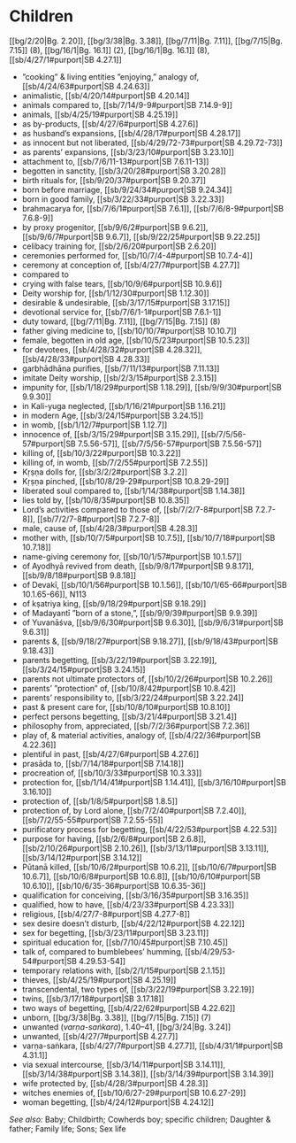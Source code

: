 # Children

[[bg/2/20|Bg. 2.20]], [[bg/3/38|Bg. 3.38]], [[bg/7/11|Bg. 7.11]], [[bg/7/15|Bg. 7.15]] (8), [[bg/16/1|Bg. 16.1]] (2), [[bg/16/1|Bg. 16.1]] (8), [[sb/4/27/1#purport|SB 4.27.1]]

* ”cooking” & living entities ”enjoying,” analogy of, [[sb/4/24/63#purport|SB 4.24.63]]
* animalistic, [[sb/4/20/14#purport|SB 4.20.14]]
* animals compared to, [[sb/7/14/9-9#purport|SB 7.14.9-9]]
* animals, [[sb/4/25/19#purport|SB 4.25.19]]
* as by-products, [[sb/4/27/6#purport|SB 4.27.6]]
* as husband’s expansions, [[sb/4/28/17#purport|SB 4.28.17]]
* as innocent but not liberated, [[sb/4/29/72-73#purport|SB 4.29.72-73]]
* as parents’ expansions, [[sb/3/23/10#purport|SB 3.23.10]]
* attachment to, [[sb/7/6/11-13#purport|SB 7.6.11-13]]
* begotten in sanctity, [[sb/3/20/28#purport|SB 3.20.28]]
* birth rituals for, [[sb/9/20/37#purport|SB 9.20.37]]
* born before marriage, [[sb/9/24/34#purport|SB 9.24.34]]
* born in good family, [[sb/3/22/33#purport|SB 3.22.33]]
* brahmacarya for, [[sb/7/6/1#purport|SB 7.6.1]], [[sb/7/6/8-9#purport|SB 7.6.8-9]]
* by proxy progenitor, [[sb/9/6/2#purport|SB 9.6.2]], [[sb/9/6/7#purport|SB 9.6.7]], [[sb/9/22/25#purport|SB 9.22.25]]
* celibacy training for, [[sb/2/6/20#purport|SB 2.6.20]]
* ceremonies performed for, [[sb/10/7/4-4#purport|SB 10.7.4-4]]
* ceremony at conception of, [[sb/4/27/7#purport|SB 4.27.7]]
* compared to
* crying with false tears, [[sb/10/9/6#purport|SB 10.9.6]]
* Deity worship for, [[sb/1/12/30#purport|SB 1.12.30]]
* desirable & undesirable, [[sb/3/17/15#purport|SB 3.17.15]]
* devotional service for, [[sb/7/6/1-1#purport|SB 7.6.1-1]]
* duty toward, [[bg/7/11|Bg. 7.11]], [[bg/7/15|Bg. 7.15]] (8)
* father giving medicine to, [[sb/10/10/7#purport|SB 10.10.7]]
* female, begotten in old age, [[sb/10/5/23#purport|SB 10.5.23]]
* for devotees, [[sb/4/28/32#purport|SB 4.28.32]], [[sb/4/28/33#purport|SB 4.28.33]]
* garbhādhāna purifies, [[sb/7/11/13#purport|SB 7.11.13]]
* imitate Deity worship, [[sb/2/3/15#purport|SB 2.3.15]]
* impunity for, [[sb/1/18/29#purport|SB 1.18.29]], [[sb/9/9/30#purport|SB 9.9.30]]
* in Kali-yuga neglected, [[sb/1/16/21#purport|SB 1.16.21]]
* in modern Age, [[sb/3/24/15#purport|SB 3.24.15]]
* in womb, [[sb/1/12/7#purport|SB 1.12.7]]
* innocence of, [[sb/3/15/29#purport|SB 3.15.29]], [[sb/7/5/56-57#purport|SB 7.5.56-57]], [[sb/7/5/56-57#purport|SB 7.5.56-57]]
* killing of, [[sb/10/3/22#purport|SB 10.3.22]]
* killing of, in womb, [[sb/7/2/55#purport|SB 7.2.55]]
* Kṛṣṇa dolls for, [[sb/3/2/2#purport|SB 3.2.2]]
* Kṛṣṇa pinched, [[sb/10/8/29-29#purport|SB 10.8.29-29]]
* liberated soul compared to, [[sb/1/14/38#purport|SB 1.14.38]]
* lies told by, [[sb/10/8/35#purport|SB 10.8.35]]
* Lord’s activities compared to those of, [[sb/7/2/7-8#purport|SB 7.2.7-8]], [[sb/7/2/7-8#purport|SB 7.2.7-8]]
* male, cause of, [[sb/4/28/3#purport|SB 4.28.3]]
* mother with, [[sb/10/7/5#purport|SB 10.7.5]], [[sb/10/7/18#purport|SB 10.7.18]]
* name-giving ceremony for, [[sb/10/1/57#purport|SB 10.1.57]]
* of Ayodhyā revived from death, [[sb/9/8/17#purport|SB 9.8.17]], [[sb/9/8/18#purport|SB 9.8.18]]
* of Devakī, [[sb/10/1/56#purport|SB 10.1.56]], [[sb/10/1/65-66#purport|SB 10.1.65-66]], N113
* of kṣatriya king, [[sb/9/18/29#purport|SB 9.18.29]]
* of Madayantī ”born of a stone,”, [[sb/9/9/39#purport|SB 9.9.39]]
* of Yuvanāśva, [[sb/9/6/30#purport|SB 9.6.30]], [[sb/9/6/31#purport|SB 9.6.31]]
* parents &, [[sb/9/18/27#purport|SB 9.18.27]], [[sb/9/18/43#purport|SB 9.18.43]]
* parents begetting, [[sb/3/22/19#purport|SB 3.22.19]], [[sb/3/24/15#purport|SB 3.24.15]]
* parents not ultimate protectors of, [[sb/10/2/26#purport|SB 10.2.26]]
* parents’ ”protection” of, [[sb/10/8/42#purport|SB 10.8.42]]
* parents’ responsibility to, [[sb/3/22/24#purport|SB 3.22.24]]
* past & present care for, [[sb/10/8/10#purport|SB 10.8.10]]
* perfect persons begetting, [[sb/3/21/4#purport|SB 3.21.4]]
* philosophy from, appreciated, [[sb/7/2/36#purport|SB 7.2.36]]
* play of, & material activities, analogy of, [[sb/4/22/36#purport|SB 4.22.36]]
* plentiful in past, [[sb/4/27/6#purport|SB 4.27.6]]
* prasāda to, [[sb/7/14/18#purport|SB 7.14.18]]
* procreation of, [[sb/10/3/33#purport|SB 10.3.33]]
* protection for, [[sb/1/14/41#purport|SB 1.14.41]], [[sb/3/16/10#purport|SB 3.16.10]]
* protection of, [[sb/1/8/5#purport|SB 1.8.5]]
* protection of, by Lord alone, [[sb/7/2/40#purport|SB 7.2.40]], [[sb/7/2/55-55#purport|SB 7.2.55-55]]
* purificatory process for begetting, [[sb/4/22/53#purport|SB 4.22.53]]
* purpose for having, [[sb/2/6/8#purport|SB 2.6.8]], [[sb/2/10/26#purport|SB 2.10.26]], [[sb/3/13/11#purport|SB 3.13.11]], [[sb/3/14/12#purport|SB 3.14.12]]
* Pūtanā killed, [[sb/10/6/2#purport|SB 10.6.2]], [[sb/10/6/7#purport|SB 10.6.7]], [[sb/10/6/8#purport|SB 10.6.8]], [[sb/10/6/10#purport|SB 10.6.10]], [[sb/10/6/35-36#purport|SB 10.6.35-36]]
* qualification for conceiving, [[sb/3/16/35#purport|SB 3.16.35]]
* qualified, how to have, [[sb/4/23/33#purport|SB 4.23.33]]
* religious, [[sb/4/27/7-8#purport|SB 4.27.7-8]]
* sex desire doesn’t disturb, [[sb/4/22/12#purport|SB 4.22.12]]
* sex for begetting, [[sb/3/23/11#purport|SB 3.23.11]]
* spiritual education for, [[sb/7/10/45#purport|SB 7.10.45]]
* talk of, compared to bumblebees’ humming, [[sb/4/29/53-54#purport|SB 4.29.53-54]]
* temporary relations with, [[sb/2/1/15#purport|SB 2.1.15]]
* thieves, [[sb/4/25/19#purport|SB 4.25.19]]
* transcendental, two types of, [[sb/3/22/19#purport|SB 3.22.19]]
* twins, [[sb/3/17/18#purport|SB 3.17.18]]
* two ways of begetting, [[sb/4/22/62#purport|SB 4.22.62]]
* unborn, [[bg/3/38|Bg. 3.38]], [[bg/7/15|Bg. 7.15]] (7)
* unwanted (*varṇa-saṅkara*), 1.40–41, [[bg/3/24|Bg. 3.24]]
* unwanted, [[sb/4/27/7#purport|SB 4.27.7]]
* varṇa-saṅkara, [[sb/4/27/7#purport|SB 4.27.7]], [[sb/4/31/1#purport|SB 4.31.1]]
* via sexual intercourse, [[sb/3/14/11#purport|SB 3.14.11]], [[sb/3/14/38#purport|SB 3.14.38]], [[sb/3/14/39#purport|SB 3.14.39]]
* wife protected by, [[sb/4/28/3#purport|SB 4.28.3]]
* witches enemies of, [[sb/10/6/27-29#purport|SB 10.6.27-29]]
* woman begetting, [[sb/4/24/12#purport|SB 4.24.12]]

*See also:* Baby; Childbirth; Cowherds boy; specific children; Daughter & father; Family life; Sons; Sex life
